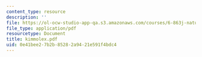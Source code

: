 ```yaml
---
content_type: resource
description: ''
file: https://ol-ocw-studio-app-qa.s3.amazonaws.com/courses/6-863j-natural-language-and-the-computer-representation-of-knowledge-spring-2003/0e41bee27b2b85282a9421e591f4bdc4_kimmolex.pdf
file_type: application/pdf
resourcetype: Document
title: kimmolex.pdf
uid: 0e41bee2-7b2b-8528-2a94-21e591f4bdc4
---
```

